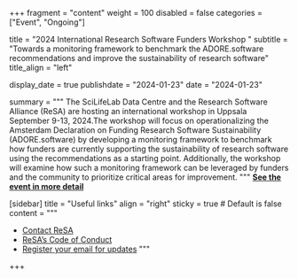 +++
fragment = "content"
weight = 100
disabled = false
categories = ["Event", "Ongoing"]

title = "2024 International Research Software Funders Workshop "
subtitle = "Towards a monitoring framework to benchmark the ADORE.software recommendations and improve the sustainability of research software"
title_align = "left"

display_date = true
publishdate = "2024-01-23"
date = "2024-01-23"


summary = """
The SciLifeLab Data Centre and the Research Software Alliance (ReSA) are hosting an international workshop in Uppsala September 9-13, 2024.The workshop will focus on operationalizing the  Amsterdam Declaration on Funding Research Software Sustainability (ADORE.software) by developing a monitoring framework to benchmark how funders are currently supporting the sustainability of research software using the recommendations as a starting point. Additionally, the workshop will examine how such a  monitoring framework can be leveraged by funders and the community to prioritize critical areas for improvement. 
"""
**[See the event in more detail](https://adore.software/2024-international-research-software-funders-workshop/)**

[sidebar]
  title = "Useful links"
  align = "right"
  sticky = true # Default is false
  content = """
  * [Contact ReSA](../../contact/)
  * [ReSA’s Code of Conduct](../../code-of-conduct/)
  * [Register your email for updates](https://landing.mailerlite.com/webforms/landing/o1n4v3)
  """

+++

